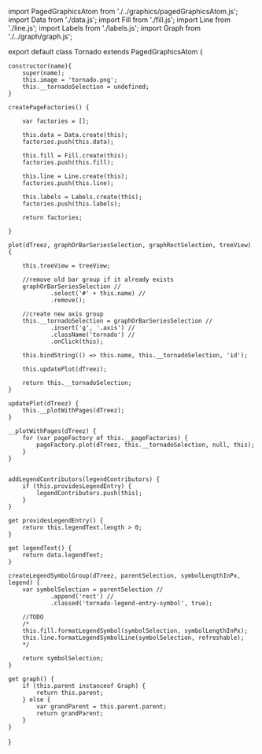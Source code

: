 import PagedGraphicsAtom from './../graphics/pagedGraphicsAtom.js';
import Data from './data.js';
import Fill from './fill.js';
import Line from './line.js';
import Labels from './labels.js';
import Graph from './../graph/graph.js';

export default class Tornado extends PagedGraphicsAtom {
	
	constructor(name){
		super(name);
		this.image = 'tornado.png';
		this.__tornadoSelection = undefined;		
	}

	createPageFactories() {

		var factories = [];
		
		this.data = Data.create(this);
		factories.push(this.data);

		this.fill = Fill.create(this);
		factories.push(this.fill);

		this.line = Line.create(this);
		factories.push(this.line);

		this.labels = Labels.create(this);
		factories.push(this.labels);
		
		return factories;

	}

	plot(dTreez, graphOrBarSeriesSelection, graphRectSelection, treeView) {
	
		this.treeView = treeView;

		//remove old bar group if it already exists
		graphOrBarSeriesSelection //
				.select('#' + this.name) //
				.remove();

		//create new axis group
		this.__tornadoSelection = graphOrBarSeriesSelection //
				.insert('g', '.axis') //
				.className('tornado') //
				.onClick(this);
		
		this.bindString(() => this.name, this.__tornadoSelection, 'id');
		
		this.updatePlot(dTreez);

		return this.__tornadoSelection;
	}

	updatePlot(dTreez) {
		this.__plotWithPages(dTreez);
	}
	
	__plotWithPages(dTreez) {
		for (var pageFactory of this.__pageFactories) {
			pageFactory.plot(dTreez, this.__tornadoSelection, null, this);
		}
	}
	

	addLegendContributors(legendContributors) {
		if (this.providesLegendEntry) {
			legendContributors.push(this);
		}
	}

	get providesLegendEntry() {
		return this.legendText.length > 0;
	}

	get legendText() {
		return data.legendText;
	}

	createLegendSymbolGroup(dTreez, parentSelection, symbolLengthInPx, legend) {
		var symbolSelection = parentSelection //
				.append('rect') //
				.classed('tornado-legend-entry-symbol', true);

		//TODO
		/*
		this.fill.formatLegendSymbol(symbolSelection, symbolLengthInPx);
		this.line.formatLegendSymbolLine(symbolSelection, refreshable);
		*/

		return symbolSelection;
	}

	get graph() {		
		if (this.parent instanceof Graph) {
			return this.parent;
		} else {
			var grandParent = this.parent.parent;
			return grandParent;
		}
	}

	

}
